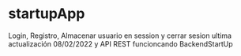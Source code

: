 # startupApp
Login, Registro, Almacenar usuario en session y cerrar sesion
ultima actualización 08/02/2022
y API REST funcioncando BackendStartUp

